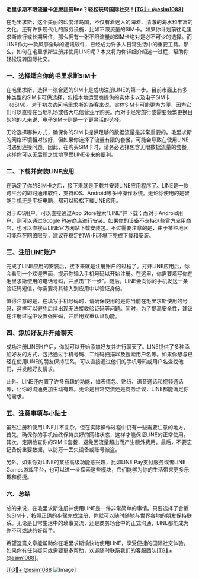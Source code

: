 **毛里求斯不限流量卡怎麽註冊line？轻松玩转国际社交！[[TG💪+ @esim1088](https://t.me/s/esim1088)]**

在毛里求斯，这个美丽的印度洋岛国，不仅有着迷人的海滩、清澈的海水和丰富的文化，还有许多现代化的服务设施，比如不限流量的SIM卡。如果你计划前往毛里求斯旅行或长期居住，那么拥有一张不限流量的SIM卡绝对是必不可少的选择。而LINE作为一款风靡全球的通讯软件，已经成为许多人日常生活中的重要工具。那么，如何在毛里求斯注册并使用LINE呢？本文将为你详细介绍这一过程，帮助你轻松玩转国际社交。

### 一、选择适合你的毛里求斯SIM卡

在毛里求斯，选择一张合适的SIM卡是成功注册LINE的第一步。目前市面上有多种类型的SIM卡可供选择，包括本地运营商提供的实体卡以及电子SIM卡（eSIM）。对于初次访问毛里求斯的游客来说，实体SIM卡可能更为方便，因为它们可以直接在当地机场或各大电信营业厅购买。而对于经常旅行或需要频繁更换目的地的人来说，电子SIM卡则是一个更灵活的选择。

无论选择哪种方式，确保你的SIM卡提供足够的数据流量是非常重要的。毛里求斯的网络环境相对较好，但如果你选择了流量有限的套餐，可能会导致在使用LINE时遇到连接问题。因此，在购买SIM卡时，请务必选择包含无限数据流量的套餐，这样你可以无后顾之忧地享受LINE带来的便利。

### 二、下载并安装LINE应用

在确定了你的SIM卡之后，接下来就是下载并安装LINE应用程序了。LINE是一款跨平台的即时通讯软件，支持iOS、Android等多种操作系统。无论你使用的是智能手机还是平板电脑，都可以轻松下载LINE应用。

对于iOS用户，可以直接通过App Store搜索“LINE”并下载；而对于Android用户，则可以通过Google Play商店进行安装。如果你的设备不支持这些官方应用商店，也可以直接从LINE官方网站下载安装包。不过需要注意的是，由于某些地区可能存在网络限制，建议在稳定的Wi-Fi环境下完成下载和安装。

### 三、注册LINE账户

完成了LINE应用的安装后，接下来就是注册账户的过程了。打开LINE应用后，你会看到一个欢迎界面，提示你输入手机号码以开始注册。在这里，你需要填写你在毛里求斯使用的电话号码，并点击“下一步”。随后，LINE会向你的手机发送一条验证码短信，你需要将其输入到应用中以验证身份。

值得注意的是，在填写手机号码时，请确保使用的是你当前在毛里求斯使用的号码，这样可以避免后续出现无法接收验证码等问题。同时，为了提高安全性，建议在注册过程中设置强密码，并启用双重认证功能。

### 四、添加好友并开始聊天

成功注册LINE账户后，你就可以开始添加好友并进行聊天了。LINE提供了多种添加好友的方式，包括通过手机号码、二维码扫描以及搜索用户名等。如果你想与已经在使用LINE的朋友保持联系，可以直接通过他们的手机号码或用户名查找他们，并发起好友请求。

此外，LINE还内置了许多有趣的功能，如表情包、贴纸、语音通话和视频通话等，让你的沟通更加生动有趣。无论是日常交流还是商务洽谈，LINE都能满足你的需求。

### 五、注意事项与小贴士

虽然注册和使用LINE并不复杂，但在实际操作过程中仍有一些需要注意的地方。首先，确保你的手机始终保持良好的网络状态，这样才能保证LINE的正常使用。其次，定期检查你的SIM卡套餐，避免因流量超出而产生额外费用。最后，不要忘记备份重要数据，以防万一丢失设备或账号被盗。

另外，如果你对LINE的某些高级功能感兴趣，比如LINE Pay支付服务或者LINE Games游戏平台，也可以进一步探索这些模块，它们能够为你的生活带来更多乐趣和便捷。

### 六、总结

总的来说，在毛里求斯注册并使用LINE是一件非常简单的事情。只要选择了合适的SIM卡，按照正确的步骤完成注册，你就可以随时随地与世界各地的朋友保持联系。无论是日常生活中的琐事交流，还是商务场合中的正式沟通，LINE都能成为你不可或缺的好帮手。

希望这篇文章能帮助你在毛里求斯愉快地使用LINE，享受便捷的国际社交体验。如果你有任何疑问或需要更多帮助，欢迎随时联系我们的客服团队[[TG💪+ @esim1088](https://t.me/s/esim1088)]。

[[TG💪+ @esim1088](https://t.me/s/esim1088) ![Image](https://i.postimg.cc/4NQfJmqS/Snipaste-2025-05-13-00-14-12.png)]